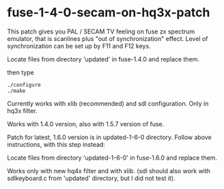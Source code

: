 # fuse-1-4-0-secam-on-hq3x-patch

This patch gives you PAL / SECAM TV feeling on fuse zx spectrum emulator,
that is scanlines plus "out of synchronization" effect. 
Level of synchronization can be set up by F11 and F12 keys.

Locate files from directory 'updated' in fuse-1.4.0 and replace them.

then type

    ./configure
    ./make
   
Currently works with xlib (recommended) and sdl configuration.
Only in hq3x filter.

Works with 1.4.0 version, also with 1.5.7 version of fuse.

Patch for latest, 1.6.0 version is in updated-1-6-0 directory.
Follow above instructions, with this step instead:

Locate files from directory 'updated-1-6-0' in fuse-1.6.0 and replace them.

Works only with new hq4x filter and with xlib.
(sdl should also work with sdlkeyboard.c from 'updated' directory,
but I did not test it).
